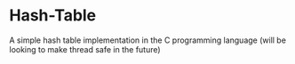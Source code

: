 # Hash-Table
A simple hash table implementation in the C programming language (will be looking to make thread safe in the future)
